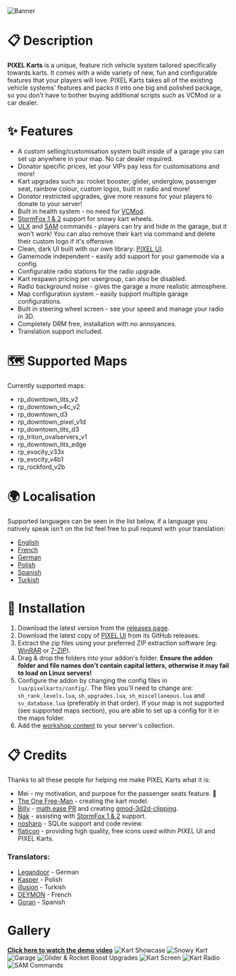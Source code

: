 ![Banner](https://i.imgur.com/XVRSD2g.png)

# 📋 Description

**PIXEL Karts** is a unique, feature rich vehicle system tailored specifically towards karts. It comes with a wide variety of new, fun and configurable features that your players will love. PIXEL Karts takes all of the existing vehicle systems' features and packs it into one big and polished package, so you don't have to bother buying additional scripts such as VCMod or a car dealer.


# ✨ Features
- A custom selling/customisation system built inside of a garage you can set up anywhere in your map. No car dealer required.
- Donator specific prices, let your VIPs pay less for customisations and more!
- Kart upgrades such as: rocket booster, glider, underglow, passenger seat, rainbow colour, custom logos, built in radio and more!
- Donator restricted upgrades, give more reasons for your players to donate to your server!
- Built in health system - no need for [VCMod](https://www.gmodstore.com/market/view/vcmod-main).
- [StormFox 1 & 2](https://steamcommunity.com/sharedfiles/filedetails/?id=2447774443) support for snowy kart wheels.
- [ULX](https://github.com/TeamUlysses/ulx) and [SAM](https://www.gmodstore.com/market/view/sam) commands - players can try and hide in the garage, but it won't work! You can also remove their kart via command and delete their custom logo if it's offensive.
- Clean, dark UI built with our own library: [PIXEL UI](https://github.com/TomDotBat/pixel-ui).
- Gamemode independent - easily add support for your gamemode via a config.
- Configurable radio stations for the radio upgrade.
- Kart respawn pricing per usergroup, can also be disabled.
- Radio background noise - gives the garage a more realistic atmosphere.
- Map configuration system - easily support multiple garage configurations.
- Built in steering wheel screen - see your speed and manage your radio in 3D.
- Completely DRM free, installation with no annoyances.
- Translation support included.


# 🗺️ Supported Maps
Currently supported maps:
- rp_downtown_tits_v2
- rp_downtown_v4c_v2
- rp_downtown_d3
- rp_downtown_pixel_v1d
- rp_downtown_tits_d3
- rp_triton_ovalservers_v1
- rp_downtown_tits_edge
- rp_evocity_v33x
- rp_evocity_v4b1
- rp_rockford_v2b


# 🌍 Localisation
Supported languages can be seen in the list below, if a language you natively speak isn't on the list feel free to pull request with your translation:
- [English](https://github.com/TomDotBat/pixel-karts/blob/master/lua/pixelkarts/_lang/languages/sh_english.lua)
- [French](https://github.com/TomDotBat/pixel-karts/blob/master/lua/pixelkarts/_lang/languages/sh_french.lua)
- [German](https://github.com/TomDotBat/pixel-karts/blob/master/lua/pixelkarts/_lang/languages/sh_german.lua)
- [Polish](https://github.com/TomDotBat/pixel-karts/blob/master/lua/pixelkarts/_lang/languages/sh_polish.lua)
- [Spanish](https://github.com/TomDotBat/pixel-karts/blob/master/lua/pixelkarts/_lang/languages/sh_spanish.lua)
- [Turkish](https://github.com/TomDotBat/pixel-karts/blob/master/lua/pixelkarts/_lang/languages/sh_turkish.lua)


# 🔧 Installation
1. Download the latest version from the [releases page](https://github.com/TomDotBat/pixel-karts/releases/latest).
2. Download the latest copy of [PIXEL UI](https://github.com/TomDotBat/pixel-ui/releases/latest) from its GitHub releases.
3. Extract the zip files using your preferred ZIP extraction software (eg: [WinRAR](https://www.win-rar.com/) or [7-ZIP](https://www.7-zip.org/)).
4. Drag & drop the folders into your addon's folder. **Ensure the addon folder and file names don't contain capital letters, otherwise it may fail to load on Linux servers!**
5. Configure the addon by changing the config files in `lua/pixelkarts/config/`. The files you'll need to change are: `sh_rank_levels.lua`, `sh_upgrades.lua`, `sh_miscellaneous.lua` and `sv_database.lua` (preferably in that order). If your map is not supported (see supported maps section), you are able to set up a config for it in the maps folder.
6. Add the [workshop content](https://steamcommunity.com/sharedfiles/filedetails/?id=2395634176) to your server's collection.


# 📋 Credits
Thanks to all these people for helping me make PIXEL Karts what it is:
- Mei - my motivation, and purpose for the passenger seats feature. 💜
- [The One Free-Man](https://www.gmodstore.com/users/76561198004620253) - creating the kart model.
- [Billy](https://www.gmodstore.com/users/Billy) - [math.ease PR](https://github.com/Facepunch/garrysmod/pull/1755) and creating [gmod-3d2d-clipping](https://github.com/WilliamVenner/gmod-3d2d-clipping).
- [Nak](https://steamcommunity.com/id/Nak2) - assisting with [StormFox 1 & 2](https://steamcommunity.com/sharedfiles/filedetails/?id=2447774443) support.
- [nosharp](https://github.com/NoSharp) - SQLite support and code review.
- [flaticon](https://www.flaticon.com/) - providing high quality, free icons used within PIXEL UI and PIXEL Karts.

### Translators:
- [Legandoor](https://www.gmodstore.com/users/76561198264451665) - German
- [Kasper](https://www.gmodstore.com/users/Kasper-J) - Polish
- [illusion](https://www.gmodstore.com/users/illusion) - Turkish
- [DEYMON](https://www.gmodstore.com/users/deeymon) - French
- [Goran](https://www.gmodstore.com/users/Goran) - Spanish


# Gallery
**[Click here to watch the demo video](https://www.youtube.com/watch?v=5U1GTZ3Y5Ig)**
![Kart Showcase](https://i.imgur.com/hM1Pd9W.png)
![Snowy Kart](https://i.imgur.com/ZQi15B3.png)
![Garage](https://i.imgur.com/3j4Wt98.png)
![Glider & Rocket Boost Upgrades](https://i.imgur.com/2Rjvzim.png)
![Kart Screen](https://i.imgur.com/2wJBpJn.png)
![Kart Radio](https://i.imgur.com/nU3R9hX.png)
![SAM Commands](https://i.imgur.com/wWXvpzE.png)

